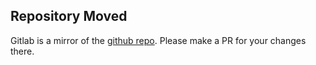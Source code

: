 ## Repository Moved

Gitlab is a mirror of the [github repo](https://github.com/swift-server/RediStack).
Please make a PR for your changes there.

